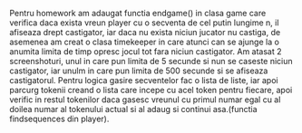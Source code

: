 Pentru homework am adaugat functia endgame() in clasa game care verifica daca exista vreun player cu o secventa de cel putin lungime n, il afiseaza 
drept castigator, iar daca nu exista niciun jucator nu castiga, de asemenea am creat o clasa timekeeper in care atunci can se ajunge la o anumita 
limita de timp opresc jocul tot fara niciun castigator. Am atasat 2 screenshoturi, unul in care pun limita de 5 secunde si nun se caseste niciun castigator,
iar unulm in care pun limita de 500 secunde si se afiseaza castigatorul. Pentru logica gasire secventelor fac o lista de liste, iar apoi parcurg tokenii
creand o lista care incepe cu acel token pentru fiecare, apoi verific in restul tokenilor daca gasesc vreunul cu primul numar egal cu al doilea numar al tokenului
actual si al adaug si continui asa.(functia findsequences din player).
